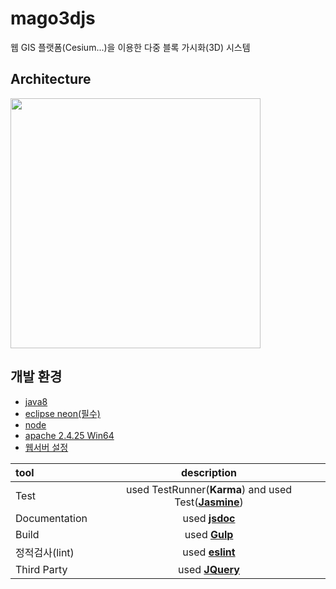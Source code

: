 # mago3djs
웹 GIS 플랫폼(Cesium...)을 이용한 다중 블록 가시화(3D) 시스템

##  Architecture

<img src ="http://i.imgur.com/HtcQ8vC.png" width = 400>


## 개발 환경
 - [java8](http://www.oracle.com/technetwork/java/javase/downloads/index.html )
 - [eclipse neon(필수)](https://www.eclipse.org/downloads/eclipse-packages/)
 - [node](https://nodejs.org/ko/download/)
 - [apache 2.4.25 Win64](https://www.apachelounge.com/download/)
 - [웹서버 설정](https://github.com/Gaia3D/mago3djs/wiki/%EC%9B%B9%EC%84%9C%EB%B2%84-%EC%84%A4%EC%A0%95)


 | tool | description |
 | :------------ | :-----------:
 | Test     | used TestRunner(**Karma**) and used Test([**Jasmine**](https://github.com/Gaia3D/mago3djs/wiki/Test))         
 | Documentation    | used [**jsdoc**](https://github.com/Gaia3D/mago3djs/wiki/Documentation)    
 | Build     | used [**Gulp**](https://github.com/Gaia3D/mago3djs/wiki/Build)  |
 | 정적검사(lint) | used [**eslint**](https://github.com/Gaia3D/mago3djs/wiki/%EC%A0%95%EC%A0%81%EA%B2%80%EC%82%AC) |
 | Third Party | used [**JQuery**](https://github.com/Gaia3D/mago3djs/wiki/Third-Party) |

